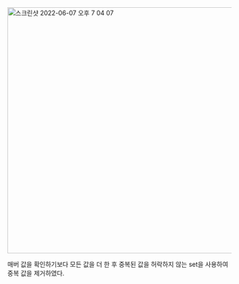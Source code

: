 <img width="553" alt="스크린샷 2022-06-07 오후 7 04 07" src="https://user-images.githubusercontent.com/77186025/172354000-3852a39b-32c3-45d9-adc1-01942d2959ce.png">

매버 값을 확인하기보다 모든 값을 더 한 후 중복된 값을 허락하지 않는 set을 사용하여 중복 값을 제거하였다.

